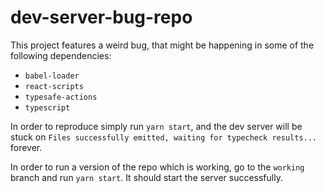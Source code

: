 # dev-server-bug-repo

This project features a weird bug, that might be happening in some of the
following dependencies:

* `babel-loader`
* `react-scripts`
* `typesafe-actions`
* `typescript`

In order to reproduce simply run `yarn start`, and the dev server will be
stuck on `Files successfully emitted, waiting for typecheck results...` forever.

In order to run a version of the repo which is working, go to the `working`
branch and run `yarn start`. It should start the server successfully.
